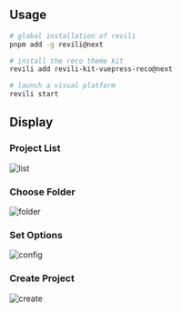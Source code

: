 ## Usage

```bash
# global installation of revili
pnpm add -g revili@next

# install the reco theme kit
revili add revili-kit-vuepress-reco@next

# launch a visual platform
revili start
```

## Display

### Project List

![list](https://github.com/user-attachments/assets/9c1f8e2b-ec23-4757-b6f6-5a09ce14d7c9)

### Choose Folder

![folder](https://github.com/user-attachments/assets/39b7e16d-209f-45eb-8f35-ae16b57871b2)

### Set Options

![config](https://github.com/user-attachments/assets/9e448137-e223-4d67-b1e8-0a8b3baf334c)

### Create Project

![create](https://github.com/user-attachments/assets/bf38248e-1291-4dcb-956d-ff04a13bae35)


